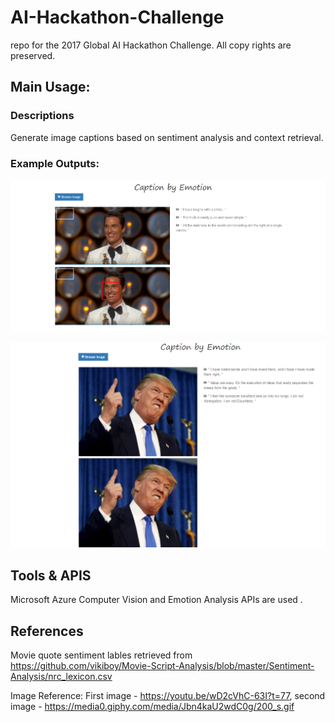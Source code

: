# AI-Hackathon-Challenge
repo for the 2017 Global AI Hackathon Challenge.
All copy rights are preserved. 

## Main Usage:

### Descriptions 
Generate image captions based on sentiment analysis and context retrieval. 

###  Example Outputs:
![alt text](https://github.com/Justin-Yuan/AI-Hackathon-Challenge/blob/master/imgs/test1.png)

![alt text](https://github.com/Justin-Yuan/AI-Hackathon-Challenge/blob/master/imgs/test2.png)

## Tools & APIS

Microsoft Azure Computer Vision and Emotion Analysis APIs are used .

## References 

Movie quote sentiment lables retrieved from https://github.com/vikiboy/Movie-Script-Analysis/blob/master/Sentiment-Analysis/nrc_lexicon.csv

Image Reference: First image - https://youtu.be/wD2cVhC-63I?t=77, second image - https://media0.giphy.com/media/Jbn4kaU2wdC0g/200_s.gif
